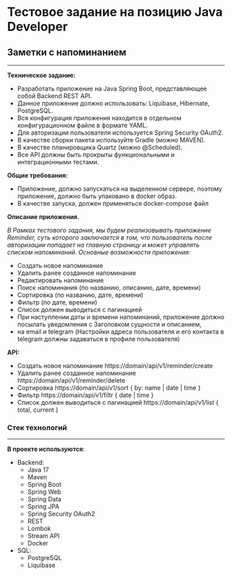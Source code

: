 # Тестовое задание на позицию Java Developer
## Заметки с напоминанием
***
**Техническое задание:**
* Разработать приложение на Java Spring Boot, представляющее собой Backend REST API.
* Данное приложение должно использовать: Liquibase, Hibernate, PostgreSQL.
* Вся конфигурация приложения находится в отдельном конфигурационном файле в формате YAML.
* Для авторизации пользователя используется Spring Security OAuth2.
* В качестве сборки пакета используйте Gradle (можно MAVEN).
* В качестве планировщика Quartz (можно @Scheduled).
* Все API должны быть прокрыты функциональными и интеграционными тестами.

**Общие требования:**
* Приложение, должно запускаться на выделенном сервере, поэтому приложение, должно быть упаковано в docker образ. 
* В качестве запуска, должен применяться docker-compose файл

**Описание приложения.**

*В Рамках тестового задания, мы будем реализовывать приложение Reminder, суть которого заключается в том, 
что пользователь после авторизации попадает на главную страницу и может управлять списком напоминаний.
Основные возможности приложения:*

* Создать новое напоминание
* Удалить ранее созданное напоминание
* Редактировать напоминание
* Поиск напоминания (по названию, описанию, дате, времени)
* Сортировка (по названию, дате, времени)
* Фильтр (по дате, времени)
* Список должен выводиться с пагинацией
* При наступлении даты и времени напоминаний, приложение должно посылать уведомления с Заголовком сущности и описанием,
* на email и telegram (Настройки адреса пользователя и его контакта в telegram должны задаваться в профиле пользователя)

**API:**
* Создать новое напоминание https://domain/api/v1/reminder/create
* Удалить ранее созданное напоминание https://domain/api/v1/reminder/delete
* Сортировка https://domain/api/v1/sort { by: name | date | time }
* Фильтр https://domain/api/v1/filtr { date | time }
* Список должен выводиться с пагинацией https://domain/api/v1/list  { total, current }

### Стек технологий
***
**В проекте используются**:

* Backend:
    - Java 17
    - Maven
    - Spring Boot
    - Spring Web
    - Spring Data
    - Spring JPA
    - Spring Security OAuth2
    - REST
    - Lombok
    - Stream API
    - Docker
* SQL:
    - PostgreSQL
    - Liquibase




